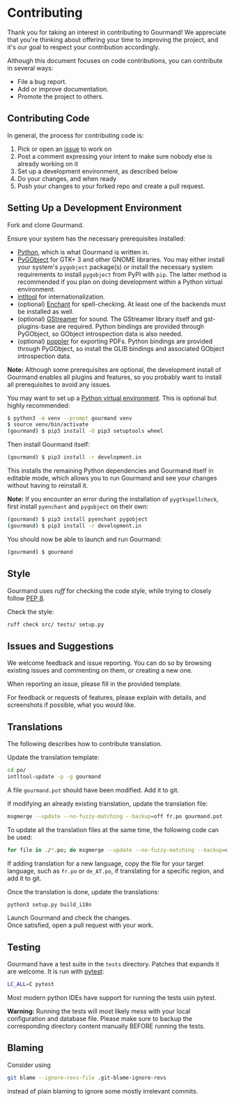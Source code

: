 # Contributing

Thank you for taking an interest in contributing to Gourmand! We appreciate that
you're thinking about offering your time to improving the project, and it's our
goal to respect your contribution accordingly.

Although this document focuses on code contributions, you can contribute in
several ways:

- File a bug report.
- Add or improve documentation.
- Promote the project to others.

## Contributing Code

In general, the process for contributing code is:

1. Pick or open an [issue](https://github.com/GourmandRecipeManager/gourmand/issues) to work
   on
2. Post a comment expressing your intent to make sure nobody else is already
   working on it
3. Set up a development environment, as described below
4. Do your changes, and when ready
5. Push your changes to your forked repo and create a pull request.

## Setting Up a Development Environment

Fork and clone Gourmand.

Ensure your system has the necessary prerequisites installed:

- [Python](https://www.python.org/), which is what Gourmand is written in.
- [PyGObject](https://pygobject.readthedocs.io/en/latest/) for GTK+ 3 and
  other GNOME libraries. You may either install your system's `pygobject`
  package(s) or install the necessary system requirements to install
  `pygobject` from PyPI with `pip`. The latter method is recommended if you
  plan on doing development within a Python virtual environment.
- [intltool](https://freedesktop.org/wiki/Software/intltool/) for
  internationalization.
- (optional) [Enchant](https://abiword.github.io/enchant/) for spell-checking.
  At least one of the backends must be installed as well.
- (optional) [GStreamer](https://gstreamer.freedesktop.org/) for sound. The
  GStreamer library itself and gst-plugins-base are required. Python bindings
  are provided through PyGObject, so GObject introspection data is also needed.
- (optional) [poppler](https://poppler.freedesktop.org/) for exporting PDFs.
  Python bindings are provided through PyGObject, so install the GLIB bindings
  and associated GObject introspection data.

**Note:** Although some prerequisites are optional, the development install of
Gourmand enables all plugins and features, so you probably want to install all
prerequisites to avoid any issues.

You may want to set up a [Python virtual
environment](https://docs.python.org/3/library/venv.html). This is optional but
highly recommended:

```bash
$ python3 -m venv --prompt gourmand venv
$ source venv/bin/activate
(gourmand) $ pip3 install -U pip3 setuptools wheel
```

Then install Gourmand itself:

```bash
(gourmand) $ pip3 install -r development.in
```

This installs the remaining Python dependencies and Gourmand itself in editable
mode, which allows you to run Gourmand and see your changes without having to
reinstall it.

**Note:** If you encounter an error during the installation of
`pygtkspellcheck`, first install `pyenchant` and `pygobject` on their own:

```bash
(gourmand) $ pip3 install pyenchant pygobject
(gourmand) $ pip3 install -r development.in
```

You should now be able to launch and run Gourmand:

```bash
(gourmand) $ gourmand
```

## Style

Gourmand uses *ruff* for checking the code style, while trying to closely follow
[PEP 8](http://www.python.org/dev/peps/pep-0008/).

Check the style:

```bash
ruff check src/ tests/ setup.py
```

## Issues and Suggestions

We welcome feedback and issue reporting. You can do so by browsing existing
issues and commenting on them, or creating a new one.

When reporting an issue, please fill in the provided template.

For feedback or requests of features, please explain with details, and
screenshots if possible, what you would like.

## Translations

The following describes how to contribute translation.

Update the translation template:

```bash
cd po/
intltool-update -p -g gourmand
```

A file `gourmand.pot` should have been modified. Add it to git.

If modifying an already existing translation, update the translation file:

```bash
msgmerge --update --no-fuzzy-matching --backup=off fr.po gourmand.pot
```

To update all the translation files at the same time, the following code can be used:

```bash
for file in ./*.po; do msgmerge --update --no-fuzzy-matching --backup=off ${file} gourmand.pot; done
```

If adding translation for a new language, copy the file for your target
language, such as `fr.po` or `de_AT.po`, if translating for a specific region,
and add it to git.

Once the translation is done, update the translations:

```bash
python3 setup.py build_i18n
```

Launch Gourmand and check the changes.  
Once satisfied, open a pull request with your work.

## Testing

Gourmand have a test suite in the `tests` directory. Patches that expands it are welcome.
It is run with [pytest](https://docs.pytest.org/):

```bash
LC_ALL=C pytest
```

Most modern python IDEs have support for running the tests usin pytest.

**Warning:** Running the tests will most likely mess with your local configuration and
database file. Please make sure to backup the corresponding directory content manually
BEFORE running the tests.

## Blaming

Consider using

```bash
git blame --ignore-revs-file .git-blame-ignore-revs
```

instead of plain blaming to ignore some mostly irrelevant commits.

